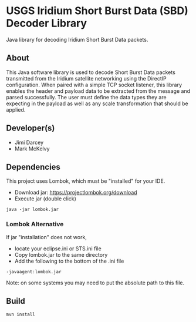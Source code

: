 # USGS Iridium Short Burst Data (SBD) Decoder Library

Java library for decoding Iridium Short Burst Data packets.

## About

This Java software library is used to decode Short Burst Data packets transmitted from the Iridium satellite 
networking using the DirectIP configuration. When paired with a simple TCP socket listener, this library enables
the header and payload data to be extracted from the message and parsed successfully. The user must define the 
data types they are expecting in the payload as well as any scale transformation that should be applied. 

## Developer(s)

 * Jimi Darcey
 * Mark McKelvy
 
## Dependencies

This project uses Lombok, which must be "installed" for your IDE. 
 * Download jar: https://projectlombok.org/download
 * Execute jar (double click) 
 
```
java -jar lombok.jar
```

### Lombok Alternative

If jar "installation" does not work,
 * locate your eclipse.ini or STS.ini file
 * Copy lombok.jar to the same directory
 * Add the following to the bottom of the .ini file  
 
```
-javaagent:lombok.jar
```

Note: on some systems you may need to put the absolute path to this file. 
 
## Build

```
mvn install
```
